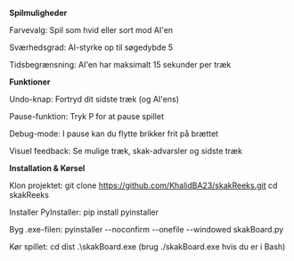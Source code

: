 **Spilmuligheder**

Farvevalg: Spil som hvid eller sort mod AI'en

Sværhedsgrad: AI-styrke op til søgedybde 5

Tidsbegrænsning: AI'en har maksimalt 15 sekunder per træk

**Funktioner**

Undo-knap: Fortryd dit sidste træk (og AI'ens)

Pause-funktion: Tryk P for at pause spillet

Debug-mode: I pause kan du flytte brikker frit på brættet

Visuel feedback: Se mulige træk, skak-advarsler og sidste træk

**Installation & Kørsel**

Klon projektet:
git clone https://github.com/KhalidBA23/skakReeks.git
cd skakReeks

Installer PyInstaller:
pip install pyinstaller

Byg .exe-filen:
pyinstaller --noconfirm --onefile --windowed skakBoard.py

Kør spillet:
cd dist
.\skakBoard.exe (brug ./skakBoard.exe hvis du er i Bash)

